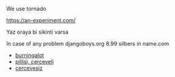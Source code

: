 We use tornado

<https://an-experiment.com/>

Yaz oraya bi sikinti varsa

In case of any problem djangoboys.org 8.99 silbers in name.com

- [burningalot](https://static.djangoproject.com/img/fundraising-heart.cd6bb84ffd33.svg)
- [pillisi, cerceveli](https://github.com/djangoist/djangoist.org/blob/master/burning.svg)
- [cercevesiz](https://raw.githubusercontent.com/djangoist/djangoist.org/master/burning.svg)




